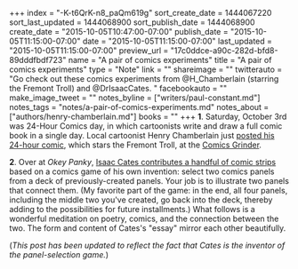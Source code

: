 +++
index = "-K-t6QrK-n8_paQm619g"
sort_create_date = 1444067220
sort_last_updated = 1444068900
sort_publish_date = 1444068900
create_date = "2015-10-05T10:47:00-07:00"
publish_date = "2015-10-05T11:15:00-07:00"
date = "2015-10-05T11:15:00-07:00"
last_updated = "2015-10-05T11:15:00-07:00"
preview_url = "17c0ddce-a90c-282d-bfd8-89dddfbdf723"
name = "A pair of comics experiments"
title = "A pair of comics experiments"
type = "Note"
link = ""
shareimage = ""
twitterauto = "Go check out these comics experiments from @H_Chamberlain (starring the Fremont Troll) and @DrIsaacCates. "
facebookauto = ""
make_image_tweet = ""
notes_byline = ["writers/paul-constant.md"]
notes_tags = "notes/a-pair-of-comics-experiments.md"
notes_about = ["authors/henry-chamberlain.md"]
books = ""
+++
**1**. Saturday, October 3rd was 24-Hour Comics day, in which cartoonists write and draw a full comic book in a single day. Local cartoonist Henry Chamberlain just [posted his 24-hour comic](http://comicsgrinder.com/2015/10/04/24-hour-comics-day-2015-hotel-hotel-and-the-fremont-troll/), which stars the Fremont Troll, at the [Comics Grinder](http://comicsgrinder.com/2015/10/04/24-hour-comics-day-2015-hotel-hotel-and-the-fremont-troll/).

**2**. Over at *Okey Panky*, [Isaac Cates contributes a handful of comic strips](http://okeypanky.com/post/130547990309/comic-draw-two-panels-by-isaac-cates) based on a comics game of his own invention: select two comics panels from a deck of previously-created panels. Your job is to illustrate two panels that connect them. (My favorite part of the game: in the end, all four panels, including the middle two you've created, go back into the deck, thereby adding to the possibilities for future installments.) What follows is a wonderful meditation on poetry, comics, and the connection between the two. The form and content of Cates's "essay" mirror each other beautifully. 

(*This post has been updated to reflect the fact that Cates is the inventor of the panel-selection game.*)